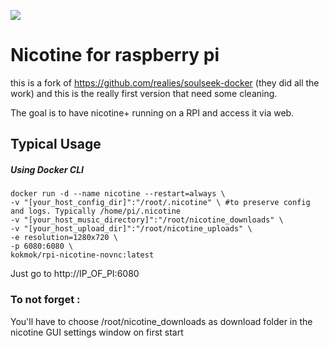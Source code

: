 ![](https://i.snag.gy/amPTGo.jpg)

# Nicotine for raspberry pi

this is a fork of https://github.com/realies/soulseek-docker (they did all the work) and this is the really first version that need some cleaning. 

The goal is to have nicotine+ running on a RPI and access it via web. 

## Typical Usage

##### Using Docker CLI
```
docker run -d --name nicotine --restart=always \
-v "[your_host_config_dir]":"/root/.nicotine" \ #to preserve config and logs. Typically /home/pi/.nicotine
-v "[your_host_music_directory]":"/root/nicotine_downloads" \
-v "[your_host_upload_dir]":"/root/nicotine_uploads" \
-e resolution=1280x720 \
-p 6080:6080 \
kokmok/rpi-nicotine-novnc:latest
```

Just go to http://IP_OF_PI:6080
### To not forget :
You'll have to choose /root/nicotine_downloads as download folder in the nicotine GUI settings window on first start

